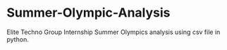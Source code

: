 # Summer-Olympic-Analysis
Elite Techno Group Internship
Summer Olympics analysis using csv file in python.
